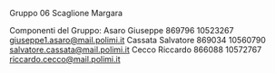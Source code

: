 Gruppo 06
Scaglione Margara

Componenti del Gruppo:
Asaro Giuseppe 869796 10523267 giuseppe1.asaro@mail.polimi.it
Cassata Salvatore 869034 10560790 salvatore.cassata@mail.polimi.it
Cecco Riccardo 866088 10572767 riccardo.cecco@mail.polimi.it
